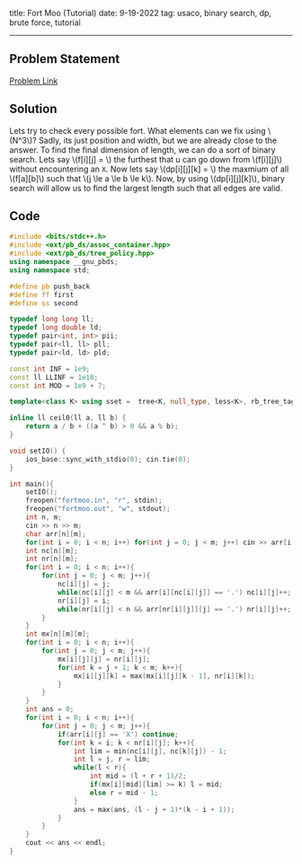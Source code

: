 title: Fort Moo (Tutorial)
date: 9-19-2022
tag: usaco, binary search, dp, brute force, tutorial

---

## Problem Statement

[Problem Link](http://www.usaco.org/index.php?page=viewproblem2&cpid=600)

## Solution

Lets try to check every possible fort. What elements can we fix using \\(N^3\\)? Sadly, its just position and width, but we are already close to the answer. To find the final dimension of length, we can do a sort of binary search. Lets say \\(f[i][j] = \\) the furthest that u can go down from \\(f[i][j]\\) without encountering an `X`. Now lets say \\(dp[i][j][k] = \\) the maxmium of all \\(f[a][b]\\) such that \\(j \le a \le b \le k\\). Now, by using \\(dp[i][j][k]\\), binary search will allow us to find the largest length such that all edges are valid.

## Code

```c++
#include <bits/stdc++.h>
#include <ext/pb_ds/assoc_container.hpp>
#include <ext/pb_ds/tree_policy.hpp>
using namespace __gnu_pbds;
using namespace std;

#define pb push_back
#define ff first
#define ss second

typedef long long ll;
typedef long double ld;
typedef pair<int, int> pii;
typedef pair<ll, ll> pll;
typedef pair<ld, ld> pld;

const int INF = 1e9;
const ll LLINF = 1e18;
const int MOD = 1e9 + 7;

template<class K> using sset =  tree<K, null_type, less<K>, rb_tree_tag, tree_order_statistics_node_update>;

inline ll ceil0(ll a, ll b) {
    return a / b + ((a ^ b) > 0 && a % b);
}

void setIO() {
    ios_base::sync_with_stdio(0); cin.tie(0);
}

int main(){
    setIO();
    freopen("fortmoo.in", "r", stdin);
    freopen("fortmoo.out", "w", stdout);
    int n, m;
    cin >> n >> m;
    char arr[n][m];
    for(int i = 0; i < n; i++) for(int j = 0; j < m; j++) cin >> arr[i][j];
    int nc[n][m];
    int nr[n][m];
    for(int i = 0; i < n; i++){
        for(int j = 0; j < m; j++){
            nc[i][j] = j;
            while(nc[i][j] < m && arr[i][nc[i][j]] == '.') nc[i][j]++;
            nr[i][j] = i;
            while(nr[i][j] < n && arr[nr[i][j]][j] == '.') nr[i][j]++;
        }
    }
    int mx[n][m][m];
    for(int i = 0; i < n; i++){
        for(int j = 0; j < m; j++){
            mx[i][j][j] = nr[i][j];
            for(int k = j + 1; k < m; k++){
                mx[i][j][k] = max(mx[i][j][k - 1], nr[i][k]);
            }
        }
    }
    int ans = 0;
    for(int i = 0; i < n; i++){
        for(int j = 0; j < m; j++){
            if(arr[i][j] == 'X') continue;
            for(int k = i; k < nr[i][j]; k++){
                int lim = min(nc[i][j], nc[k][j]) - 1;
                int l = j, r = lim;
                while(l < r){
                    int mid = (l + r + 1)/2;
                    if(mx[i][mid][lim] >= k) l = mid; 
                    else r = mid - 1;
                }
                ans = max(ans, (l - j + 1)*(k - i + 1));
            }
        }
    }
    cout << ans << endl;
}
```